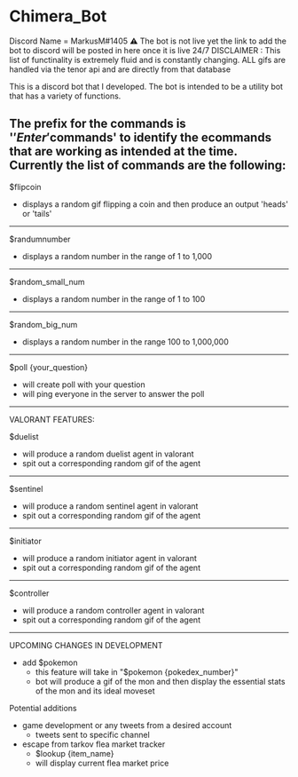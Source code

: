 # Chimera_Bot
Discord Name = MarkusM#1405
⚠️ The bot is not live yet the link to add the bot to discord will be posted in here once it is live 24/7
DISCLAIMER : This list of functinality is extremely fluid and is constantly changing. ALL gifs are handled via the tenor api and are directly from that database

This is a discord bot that I developed.
The bot is intended to be a utility bot that has a variety of functions. 


The prefix for the commands is '$'
Enter '$commands' to identify the ecommands that are working as intended at the time.
Currently the list of commands are the following:
------------
$flipcoin
  - displays a random gif flipping a coin and then produce an output 'heads' or 'tails'
------------
$randumnumber
  - displays a random number in the range of 1 to 1,000
------------
$random_small_num
  - displays a random number in the range of 1 to 100
------------
$random_big_num
  - displays a random number in the range 100 to 1,000,000
------------
$poll {your_question}
  - will create poll with your question 
  - will ping everyone in the server to answer the poll


------------
VALORANT FEATURES:

$duelist
  - will produce a random duelist agent in valorant
  - spit out a corresponding random gif of the agent
------------
$sentinel
  - will produce a random sentinel agent in valorant
  - spit out a corresponding random gif of the agent
------------
$initiator
  - will produce a random initiator agent in valorant
  - spit out a corresponding random gif of the agent
------------
$controller
  - will produce a random controller agent in valorant
  - spit out a corresponding random gif of the agent
------------
  
UPCOMING CHANGES IN DEVELOPMENT

- add $pokemon 
    - this feature will take in "$pokemon {pokedex_number}"
    - bot will produce a gif of the mon and then display the essential stats of the mon and its ideal moveset
    
Potential additions
  - game development or any tweets from a desired account
      - tweets sent to specific channel
  - escape from tarkov flea market tracker
      - $lookup {item_name}
      - will display current flea market price 

          







